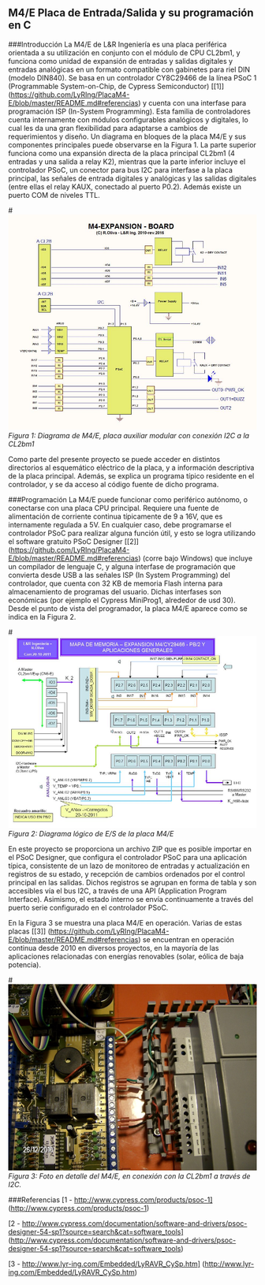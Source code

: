 ## M4/E Placa de Entrada/Salida y su programación en C

###Introducción
La M4/E de L&R Ingeniería es una placa periférica orientada a su utilización en conjunto con el módulo de CPU CL2bm1, y funciona como unidad de expansión de entradas y salidas digitales y entradas analógicas en un formato compatible con gabinetes para riel DIN (modelo DIN840). Se basa en un controlador CY8C29466 de la línea PSoC 1 (Programmable System-on-Chip, de Cypress Semiconductor) [[1]] (https://github.com/LyRIng/PlacaM4-E/blob/master/README.md#referencias) y cuenta con una interfase para programación ISP (In-System Programming). Esta familia de controladores cuenta internamente con módulos configurables analógicos y digitales, lo cual les da una gran flexibilidad para adaptarse a cambios de requerimientos y diseño. Un diagrama en bloques de la placa M4/E y sus componentes principales puede observarse en la Figura 1. La parte superior funciona como una expansión directa de la placa principal CL2bm1 (4 entradas y una salida a relay K2), mientras que la parte inferior incluye el controlador PSoC, un conector para bus I2C para interfase a la placa principal, las señales de entrada digitales y analógicas y las salidas digitales (entre ellas el relay KAUX, conectado al puerto P0.2). Además existe un puerto COM de niveles TTL.

#![Figura 1: Diagrama de M4/E, placa auxiliar modular con conexión I2C a la CL2bm1](https://raw.githubusercontent.com/LyRIng/PlacaM4-E/master/M4-Expansion_Board.jpg)
*Figura 1: Diagrama de M4/E, placa auxiliar modular con conexión I2C a la CL2bm1*

Como parte del presente proyecto se puede acceder en distintos directorios al esquemático eléctrico de la placa, y a información descriptiva de la placa principal. Además, se explica un programa típico residente en el controlador, y se da acceso al código fuente de dicho programa.

###Programación
La M4/E puede funcionar como periférico autónomo, o conectarse con una placa CPU principal. Requiere una fuente de alimentación de corriente continua típicamente de 9 a 16V, que es internamente regulada a 5V. En cualquier caso, debe programarse el controlador PSoC para realizar alguna función útil, y esto se logra utilizando el software gratuito PSoC Designer [[2]] (https://github.com/LyRIng/PlacaM4-E/blob/master/README.md#referencias) (corre bajo Windows) que incluye un compilador de lenguaje C, y alguna interfase de programación que convierta desde USB a las señales ISP (In System Programming) del controlador, que cuenta con 32 KB de memoria Flash interna para almacenamiento de programas del usuario. Dichas interfases son económicas (por ejemplo el Cypress MiniProg1, alrededor de usd 30). Desde el punto de vista del programador, la placa M4/E aparece como se indica en la Figura 2.

#![Figura 2](https://raw.githubusercontent.com/LyRIng/PlacaM4-E/master/Diagr_l%C3%B3gico.jpg)
*Figura 2: Diagrama lógico de E/S de la placa M4/E*

En este proyecto se proporciona un archivo ZIP que es posible importar en el PSoC Designer, que configura el controlador PSoC para una aplicación típica, consistente de un lazo de monitoreo de entradas y actualización en registros de su estado, y recepción de cambios ordenados por el control principal en las salidas. Dichos registros se agrupan en forma de tabla y son accesibles vía el bus I2C, a través de una API (Application Program Interface). Asimismo, el estado interno se envía continuamente a través del puerto serie configurado en el controlador PSoC.

En la Figura 3 se muestra una placa M4/E en operación. Varias de estas placas [[3]] (https://github.com/LyRIng/PlacaM4-E/blob/master/README.md#referencias) se encuentran en operación continua desde 2010 en diversos proyectos, en la mayoría de las aplicaciones relacionadas con energías renovables (solar, eólica de baja potencia).

#![Figura 3](https://raw.githubusercontent.com/LyRIng/PlacaM4-E/master/Foto_M4E.jpg)
*Figura 3: Foto en detalle del M4/E, en conexión con la CL2bm1 a través de I2C.*

###Referencias
[1 - http://www.cypress.com/products/psoc-1] (http://www.cypress.com/products/psoc-1)

[2 - http://www.cypress.com/documentation/software-and-drivers/psoc-designer-54-sp1?source=search&cat=software_tools] (http://www.cypress.com/documentation/software-and-drivers/psoc-designer-54-sp1?source=search&cat=software_tools)

[3 - http://www.lyr-ing.com/Embedded/LyRAVR_CySp.htm] (http://www.lyr-ing.com/Embedded/LyRAVR_CySp.htm)

